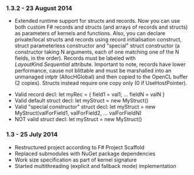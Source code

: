 ### 1.3.2 - 23 August 2014
* Extended runtime support for structs and records. Now you can use both custom F# records and structs (and arrays of records and structs) as parameters of kernels and functions. Also, you can declare private/local structs and records using record initialisation construct, struct parameterless constructor and "special" struct constructor (a constructor taking N arguments, each of one matching one of the N fields, in the order). Records must be labeled with _LayoutKind.Sequential_ attribute. Important to note, records have lower performance, cause not blittable and must be marshalled into an unmanaged intptr (AllocHGlobal) and then copied to the OpenCL buffer (2 copies). Structs instead require one copy only (0 if UseHostPointer).
- Valid record decl: let myRec = { field1 = val1; ... fieldN = valN }
- Valid default struct decl: let myStruct = new MyStruct()
- Valid "special constructor" struct decl: let myStruct = new MyStruct(valForField1, valForField2, ... valForFieldN)
- NOT valid struct decl: let myStruct = new MyStruct(<Args where the i-TH is not a value assigned to the i-TH field>)

### 1.3 - 25 July 2014
* Restructured project according to F# Project Scaffold
* Replaced submodules with NuGet package dependencies
* Work size specification as part of kernel signature
* Started multithreading (explicit and fallback mode) implementation
